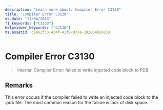 ```yaml
---
description: "Learn more about: Compiler Error C3130"
title: "Compiler Error C3130"
ms.date: "11/04/2016"
f1_keywords: ["C3130"]
helpviewer_keywords: ["C3130"]
ms.assetid: c1462f33-434f-41f0-937e-392864916850
---
```

# Compiler Error C3130

> Internal Compiler Error: failed to write injected code block to PDB

## Remarks

This error occurs if the compiler failed to write an injected code block to the .pdb file. The most common reason for the failure is lack of disk space.
